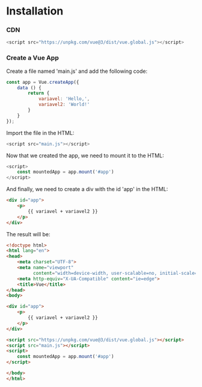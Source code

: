 # Installation

### CDN
```javascript
<script src="https://unpkg.com/vue@3/dist/vue.global.js"></script>
```


### Create a Vue App
Create a file named 'main.js' and add the following code:
```javascript
const app = Vue.createApp({
    data () {
        return {
            variavel: 'Hello,',
            variavel2: 'World!'
        }
    }
});
```
Import the file in the HTML:
```javascript
<script src="main.js"></script>
```
Now that we created the app, we need to mount it to the HTML:
```javascript
<script>
    const mountedApp = app.mount('#app')
</script>
```
And finally, we need to create a div with the id 'app' in the HTML:
```html
<div id="app">
    <p>
        {{ variavel + variavel2 }}
    </p>
</div> 
```
The result will be:
```html
<!doctype html>
<html lang="en">
<head>
    <meta charset="UTF-8">
    <meta name="viewport"
          content="width=device-width, user-scalable=no, initial-scale=1.0, maximum-scale=1.0, minimum-scale=1.0">
    <meta http-equiv="X-UA-Compatible" content="ie=edge">
    <title>Vue</title>
</head>
<body>

<div id="app">
    <p>
        {{ variavel + variavel2 }}
    </p>
</div>

<script src="https://unpkg.com/vue@3/dist/vue.global.js"></script>
<script src="main.js"></script>
<script>
    const mountedApp = app.mount('#app')
</script>

</body>
</html>
```